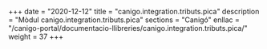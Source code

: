 +++
date        = "2020-12-12"
title       = "canigo.integration.tributs.pica"
description = "Mòdul canigo.integration.tributs.pica"
sections    = "Canigó"
enllac		= "/canigo-portal/documentacio-llibreries/canigo.integration.tributs.pica/"
weight		= 37
+++
